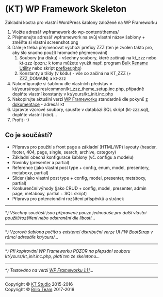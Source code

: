 # (KT) WP Framework Skeleton

Základní kostra pro vlastní WordPress šablony založené na WP Frameworku

1. Vložte adresář wpframework do wp-content/themes/
2. Přejmenujte adresář wpframework na svůj vlastní název šablony + změňte si vlastní screenshot.png
3. Dále je třeba přejmenovat výchozí prefixy ZZZ (ten je zvolen takto pro, aby šlo snadno použít hromadné přejmenování) 
	1. Soubory (na disku) - všechny soubory, které začínají na kt_zzz nebo kt-zzz (pozn.: k tomu můžete využít např. program [Bulk Rename Utility](http://www.bulkrenameutility.co.uk/Download.php) nebo skript [prefixer.php](https://github.com/JohnyGemityg/my-tools/blob/master/prefixer.php))
	2. Konstanty a třídy (v kódu) - vše co začíná na KT_ZZZ (+ ZZZ_DOMAIN) a kt-zzz
4. Nakonfigurujte si šablonu dle vlastních představ v kt/yours/requires/common/kt_zzz_theme_setup.inc.php, případně doplňte vlastní konstanty v kt/yours/kt_init.inc.php 
5. Nakopírujte aktuální verzi [WP Frameworku](https://github.com/ktstudio/WP-Framework) standardně dle pokynů [z dokumentace](http://www.wpframework.cz/zaciname/) - adresář kt 
6. Upravte vzorové soubory, spusťte v databázi SQL skript (kt-zzz.sql), doplňte vlastní (kód)...
7. Profit :-)

## Co je součástí?

- Příprava pro použití s front page a základní (HTML/WP) layouty (header, footer, 404, page, single, search, archive, category)
- Základní obecná konfigurace šablony (vč. configu a modelu) 
- Novinky (presenter a partial) 
- Reference (jako vlastní post type + config, enum, model, presentery, metaboxy, partial) 
- Slider (jako vlastní post type + config, model, presenter, metaboxy, partial) 
- Konkurenční výhody (jako CRUD + config, model, presenter, admin page, metaboxy, partial + SQL skript) 
- Příprava pro potencionální rozšíření příspěvků a stránek 

---

**) Všechny součásti jsou připravené pouze jednoduše pro další vlastní použití/rozšíření nebo odstranění dle libosti...*

---

**) Vzorová šablona počítá s existencí distribuční verze UI FW [BootStrap](http://getbootstrap.com/getting-started/#download) v rámci adresáře kt/yours/...*

---

**) Při kopírování WP Frameworku POZOR na přepsání souboru kt/yours/kt_init.inc.php, platí ten ze skeletonu...*

---

**) Testováno na verzi [WP Frameworku 1.11](https://github.com/ktstudio/WP-Framework/releases)...*

---

Copyright © [KT Studio](https://www.ktstudio.cz/) 2015-2016  
Copyright © [Brilo Team](https://www.brilo.cz/) 2017-2018
